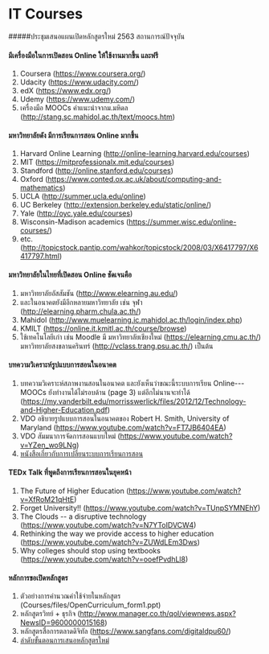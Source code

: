 # IT Courses
#####ประชุมเสนอแผนเปิดหลักสูตรใหม่ 2563
สถานการณ์ปัจจุบัน
#### มีเครื่องมือในการเปิดสอน Online ให้ใช้งานมากขึ้น และฟรี
  1. Coursera (https://www.coursera.org/)
  1. Udacity (https://www.udacity.com/)
  1. edX (https://www.edx.org/)
  1. Udemy (https://www.udemy.com/)
  1. เครื่องมือ MOOCs คำแนะนำจากม.มหิดล (http://stang.sc.mahidol.ac.th/text/moocs.htm)
#### มหาวิทยาลัยดัง มีการเรียนการสอน Online มากขึ้น  
  1. Harvard Online Learning (http://online-learning.harvard.edu/courses)
  1. MIT (https://mitprofessionalx.mit.edu/courses)
  1. Standford (http://online.stanford.edu/courses)
  1. Oxford (https://www.conted.ox.ac.uk/about/computing-and-mathematics)
  1. UCLA (http://summer.ucla.edu/online)
  1. UC Berkeley (http://extension.berkeley.edu/static/online/)
  1. Yale (http://oyc.yale.edu/courses)
  1. Wisconsin-Madison academics (https://summer.wisc.edu/online-courses/)
  1. etc. (http://topicstock.pantip.com/wahkor/topicstock/2008/03/X6417797/X6417797.html)
#### มหาวิทยาลัยในไทยที่เปิดสอน Online ชัดเจนคือ
  1. มหาวิทยาลัยอัสสัมชัน (http://www.elearning.au.edu/)
  1. และในอนาคตยังมีอีกหลายมหาวิทยาลัย เช่น จุฬา (http://elearning.pharm.chula.ac.th/)
  1. Mahidol (http://www.muelearning.ic.mahidol.ac.th/login/index.php)  
  1. KMILT (https://online.it.kmitl.ac.th/course/browse)
  1. ใช้เทคโนโลยีเก่า เช่น Moodle มี มหาวิทยาลัยเชียงใหม่ (https://elearning.cmu.ac.th/) มหาวิทยาลัยสงขลานครินทร์ (http://vclass.trang.psu.ac.th/) เป็นต้น
  
  
#### บทความวิเคราะห์รูปแบบการสอนในอนาคต
1. บทความวิเคราะห์สภาพงานสอนในอนาคต และยังเห็นว่าขณะนี้ระบบการเรียน Online--- MOOCs ยังทำงานได้ไม่รอบด้าน (page 3) แต่อีกไม่นานจะทำได้ (https://my.vanderbilt.edu/morrisswerlick/files/2012/12/Technology-and-Higher-Education.pdf)
1. VDO อธิบายรูปแบบการสอนในอนาคตของ Robert H. Smith, University of Maryland (https://www.youtube.com/watch?v=FT7JB6404EA)
1. VDO สัมมนาการจัดการสอนแบบใหม่ (https://www.youtube.com/watch?v=YZen_wo9LNg)
1. [หนังสือเกี่ยวกับการเปลี่ยนระบบการเรียนการสอน](https://books.google.co.th/books?id=_XfQDAAAQBAJ&pg=PA121&dq=disruptive+technology+in+higher+education&hl=en&sa=X&ved=0ahUKEwidg5H35I_TAhWFfLwKHf3rC_YQ6AEIKjAD#v=onepage&q=disruptive%20technology%20in%20higher%20education&f=false)
#### TEDx Talk ที่พูดถึงการเรียนการสอนในยุคหน้า
  1. The Future of Higher Education (https://www.youtube.com/watch?v=XfRoM21qHtE)
  1. Forget University!! (https://www.youtube.com/watch?v=TUnpSYMNEhY)
  1. The Clouds -- a disruptive technology (https://www.youtube.com/watch?v=N7YToIDVCW4)
  1. Rethinking the way we provide access to higher education (https://www.youtube.com/watch?v=ZUWdLEm3Dws)
  1. Why colleges should stop using textbooks (https://www.youtube.com/watch?v=ooefPvdhLl8)
#### หลักการขอเปิดหลักสูตร
  1. ตัวอย่างการคำนวณค่าใช้จ่ายในหลักสูตร (Courses/files/OpenCurriculum_form1.ppt)
  1. หลักสูตรวิทย์ + ธุรกิจ (http://www.manager.co.th/qol/viewnews.aspx?NewsID=9600000015168)
  1. หลักสูตรสื่อการตลาดดิจิทัล (https://www.sangfans.com/digitaldpu60/)
  1. [ลำดับขั้นตอนการเสนอหลักสูตรใหม่](http://academic.udru.ac.th/~reg/images/05_%E0%B8%81%E0%B8%B2%E0%B8%A3%E0%B9%80%E0%B8%AA%E0%B8%99%E0%B8%AD%E0%B8%82%E0%B8%AD%E0%B8%AD%E0%B8%99%E0%B8%A1%E0%B8%95%E0%B8%AB%E0%B8%A5%E0%B8%81%E0%B8%AA%E0%B8%95%E0%B8%A3%E0%B9%83%E0%B8%AB%E0%B8%A1.PDF)

